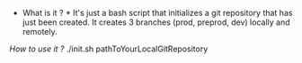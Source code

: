 * What is it ? *
It's just a bash script that initializes a git repository that has just been created. It creates 3 branches (prod, preprod, dev) locally and remotely.

*How to use it ?*
./init.sh pathToYourLocalGitRepository